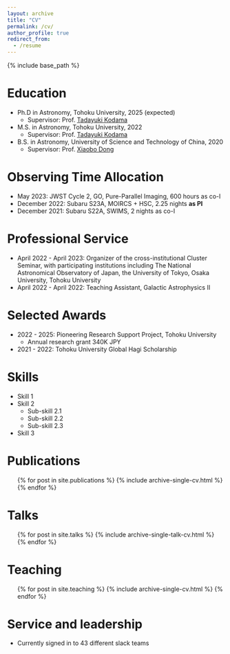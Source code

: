 ```yaml
---
layout: archive
title: "CV"
permalink: /cv/
author_profile: true
redirect_from:
  - /resume
---
```


{% include base_path %}

Education
======
* Ph.D in Astronomy, Tohoku University, 2025 (expected)
  * Supervisor: Prof. [Tadayuki Kodama](http://mahalo.galaxy.bindcloud.jp/pg39.html)
* M.S. in Astronomy, Tohoku University, 2022
  * Supervisor: Prof. [Tadayuki Kodama](http://mahalo.galaxy.bindcloud.jp/pg39.html)
* B.S. in Astronomy, University of Science and Technology of China, 2020
  * Supervisor: Prof. [Xiaobo Dong](http://users.ynao.ac.cn/~xbdong/)

Observing Time Allocation
======
* May 2023: JWST Cycle 2, GO, Pure-Parallel Imaging, 600 hours as co-I
* December 2022: Subaru S23A, MOIRCS + HSC, 2.25 nights **as PI**
* December 2021: Subaru S22A, SWIMS, 2 nights as co-I


Professional Service
======
* April 2022 - April 2023: Organizer of the cross-institutional Cluster Seminar, with participating institutions including The National Astronomical Observatory of Japan, the University of Tokyo, Osaka University, Tohoku University
* April 2022 - April 2022: Teaching Assistant, Galactic Astrophysics II

Selected Awards
======
* 2022 - 2025: Pioneering Research Support Project, Tohoku University
  * Annual research grant 340K JPY
* 2021 - 2022: Tohoku University Global Hagi Scholarship

  
Skills
======
* Skill 1
* Skill 2
  * Sub-skill 2.1
  * Sub-skill 2.2
  * Sub-skill 2.3
* Skill 3

Publications
======
  <ul>{% for post in site.publications %}
    {% include archive-single-cv.html %}
  {% endfor %}</ul>
  
Talks
======
  <ul>{% for post in site.talks %}
    {% include archive-single-talk-cv.html %}
  {% endfor %}</ul>
  
Teaching
======
  <ul>{% for post in site.teaching %}
    {% include archive-single-cv.html %}
  {% endfor %}</ul>
  
Service and leadership
======
* Currently signed in to 43 different slack teams
